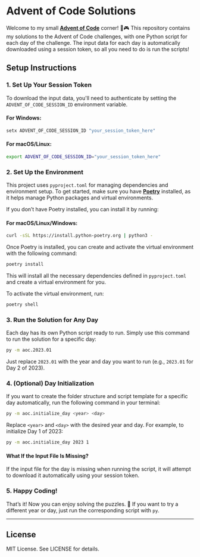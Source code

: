 
# Advent of Code Solutions

Welcome to my small **[Advent of Code](https://adventofcode.com/)** corner! 🎄🎮 This repository contains my solutions to the Advent of Code challenges, with one Python script for each day of the challenge. The input data for each day is automatically downloaded using a session token, so all you need to do is run the scripts!

## Setup Instructions

### 1. Set Up Your Session Token

To download the input data, you'll need to authenticate by setting the `ADVENT_OF_CODE_SESSION_ID` environment variable.

#### For Windows:
```cmd
setx ADVENT_OF_CODE_SESSION_ID "your_session_token_here"
```

#### For macOS/Linux:
```bash
export ADVENT_OF_CODE_SESSION_ID="your_session_token_here"
```

### 2. Set Up the Environment

This project uses `pyproject.toml` for managing dependencies and environment setup. To get started, make sure you have **[Poetry](https://python-poetry.org/)** installed, as it helps manage Python packages and virtual environments.

If you don’t have Poetry installed, you can install it by running:

#### For macOS/Linux/Windows:
```bash
curl -sSL https://install.python-poetry.org | python3 -
```

Once Poetry is installed, you can create and activate the virtual environment with the following command:

```bash
poetry install
```

This will install all the necessary dependencies defined in `pyproject.toml` and create a virtual environment for you.

To activate the virtual environment, run:

```bash
poetry shell
```

### 3. Run the Solution for Any Day

Each day has its own Python script ready to run. Simply use this command to run the solution for a specific day:

```bash
py -m aoc.2023.01
```

Just replace `2023.01` with the year and day you want to run (e.g., `2023.01` for Day 2 of 2023).

### 4. (Optional) Day Initialization
If you want to create the folder structure and script template for a specific day automatically, run the following command in your terminal:

```bash
py -m aoc.initialize_day <year> <day>
```
Replace `<year>` and `<day>` with the desired year and day. For example, to initialize Day 1 of 2023:

```bash
py -m aoc.initialize_day 2023 1
```
#### What If the Input File Is Missing?
If the input file for the day is missing when running the script, it will attempt to download it automatically using your session token.

### 5. Happy Coding!

That’s it! Now you can enjoy solving the puzzles. 🎉 If you want to try a different year or day, just run the corresponding script with `py`.

---

## License

MIT License. See LICENSE for details.
